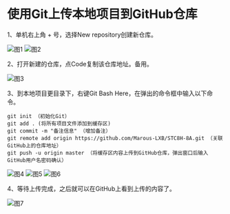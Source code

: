 # 使用Git上传本地项目到GitHub仓库
  1、单机右上角 + 号，选择New repository创建新仓库。
  
  ![图1](https://user-images.githubusercontent.com/82021888/160408408-04ce66c7-b8b9-4c71-af36-d46f6365ffdf.png)
  ![图2](https://user-images.githubusercontent.com/82021888/160408659-9b31c760-c626-491f-bbff-3eade360c79d.png)
  
  2、打开新建的仓库，点Code复制该仓库地址。备用。
  
  ![图3](https://user-images.githubusercontent.com/82021888/160409462-ba481565-8b3e-4202-b52d-2f9f1d05b14b.png)
  
  3、到本地项目更目录下，右键Git Bash Here，在弹出的命令框中输入以下命令。
  
    git init （初始化Git）
    git add . (将所有项目文件添加到缓存区)
    git commit -m "备注信息" （增加备注）
    git remote add origin https://github.com/Marous-LXB/STC8H-8A.git （关联GitHub上的仓库地址）
    git push -u origin master （将缓存区内容上传到GitHub仓库，弹出窗口后输入GitHub用户名密码确认）
    
  ![图4](https://user-images.githubusercontent.com/82021888/160412020-879e76ed-8c2e-43b4-878d-55fef582d873.png)
  ![图5](https://user-images.githubusercontent.com/82021888/160412792-b2205d54-bc7a-4aac-93fd-dc9525382e07.png)
  ![图6](https://user-images.githubusercontent.com/82021888/160412877-fab994f2-4493-4d80-9503-9b878530d988.png)
  
  4、等待上传完成，之后就可以在GitHub上看到上传的内容了。
  
  ![图7](https://user-images.githubusercontent.com/82021888/160413314-0d2fb341-57d7-4123-bb3c-32fa8e5538d8.png)

  

